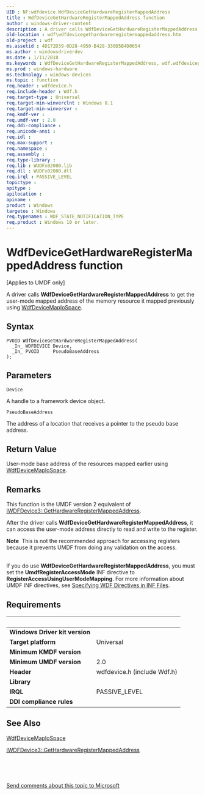 ```yaml
---
UID : NF:wdfdevice.WdfDeviceGetHardwareRegisterMappedAddress
title : WdfDeviceGetHardwareRegisterMappedAddress function
author : windows-driver-content
description : A driver calls WdfDeviceGetHardwareRegisterMappedAddress to get the user-mode mapped address of the memory resource it mapped previously using WdfDeviceMapIoSpace.
old-location : wdf\wdfdevicegethardwareregistermappedaddress.htm
old-project : wdf
ms.assetid : 4D172D39-0D28-4950-B428-330D5B4D0654
ms.author : windowsdriverdev
ms.date : 1/11/2018
ms.keywords : WdfDeviceGetHardwareRegisterMappedAddress, wdf.wdfdevicegethardwareregistermappedaddress, PFN_WDFDEVICEGETHARDWAREREGISTERMAPPEDADDRESS, wdfdevice/WdfDeviceGetHardwareRegisterMappedAddress, WdfDeviceGetHardwareRegisterMappedAddress function
ms.prod : windows-hardware
ms.technology : windows-devices
ms.topic : function
req.header : wdfdevice.h
req.include-header : Wdf.h
req.target-type : Universal
req.target-min-winverclnt : Windows 8.1
req.target-min-winversvr : 
req.kmdf-ver : 
req.umdf-ver : 2.0
req.ddi-compliance : 
req.unicode-ansi : 
req.idl : 
req.max-support : 
req.namespace : 
req.assembly : 
req.type-library : 
req.lib : WUDFx02000.lib
req.dll : WUDFx02000.dll
req.irql : PASSIVE_LEVEL
topictype : 
apitype : 
apilocation : 
apiname : 
product : Windows
targetos : Windows
req.typenames : WDF_STATE_NOTIFICATION_TYPE
req.product : Windows 10 or later.
---
```



# WdfDeviceGetHardwareRegisterMappedAddress function
<p class="CCE_Message">[Applies to UMDF only]

A driver calls <b>WdfDeviceGetHardwareRegisterMappedAddress</b> to get the user-mode mapped address of the memory resource it mapped previously using <a href="..\wdfdevice\nf-wdfdevice-wdfdevicemapiospace.md">WdfDeviceMapIoSpace</a>.

## Syntax

````
PVOID WdfDeviceGetHardwareRegisterMappedAddress(
  _In_ WDFDEVICE Device,
  _In_ PVOID     PseudoBaseAddress
);
````

## Parameters

`Device`

A handle to a framework device object.

`PseudoBaseAddress`

The address of a location that receives a pointer to the pseudo base address.


## Return Value

User-mode base address of the resources mapped earlier using <a href="..\wdfdevice\nf-wdfdevice-wdfdevicemapiospace.md">WdfDeviceMapIoSpace</a>.

## Remarks

This function is the UMDF version 2 equivalent of <a href="https://msdn.microsoft.com/94852404-301F-4C09-81D2-CEDEECFCD6BD">IWDFDevice3::GetHardwareRegisterMappedAddress</a>.

After the driver calls <b>WdfDeviceGetHardwareRegisterMappedAddress</b>, it can access the user-mode address directly to read and write to the register.


<div class="alert"><b>Note</b>  This is not the recommended approach for accessing registers because it prevents UMDF from doing any validation on the access.</div>
<div> </div>


If you do use <b>WdfDeviceGetHardwareRegisterMappedAddress</b>, you must set the <b>UmdfRegisterAccessMode</b> INF directive to <b>RegisterAccessUsingUserModeMapping</b>.  For more information about UMDF  INF directives, see <a href="https://docs.microsoft.com/en-us/windows-hardware/drivers/wdf/specifying-wdf-directives-in-inf-files">Specifying WDF Directives in INF Files</a>.

## Requirements
| &nbsp; | &nbsp; |
| ---- |:---- |
| **Windows Driver kit version** |  |
| **Target platform** | Universal |
| **Minimum KMDF version** |  |
| **Minimum UMDF version** | 2.0 |
| **Header** | wdfdevice.h (include Wdf.h) |
| **Library** |  |
| **IRQL** | PASSIVE_LEVEL |
| **DDI compliance rules** |  |

## See Also

<a href="..\wdfdevice\nf-wdfdevice-wdfdevicemapiospace.md">WdfDeviceMapIoSpace</a>

<a href="https://msdn.microsoft.com/94852404-301F-4C09-81D2-CEDEECFCD6BD">IWDFDevice3::GetHardwareRegisterMappedAddress</a>

 

 

<a href="mailto:wsddocfb@microsoft.com?subject=Documentation%20feedback [wdf\wdf]:%20WdfDeviceGetHardwareRegisterMappedAddress function%20 RELEASE:%20(1/11/2018)&amp;body=%0A%0APRIVACY STATEMENT%0A%0AWe use your feedback to improve the documentation. We don't use your email address for any other purpose, and we'll remove your email address from our system after the issue that you're reporting is fixed. While we're working to fix this issue, we might send you an email message to ask for more info. Later, we might also send you an email message to let you know that we've addressed your feedback.%0A%0AFor more info about Microsoft's privacy policy, see http://privacy.microsoft.com/en-us/default.aspx." title="Send comments about this topic to Microsoft">Send comments about this topic to Microsoft</a>